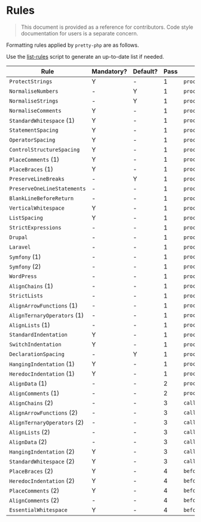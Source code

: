# Rules

> This document is provided as a reference for contributors. Code style
> documentation for users is a separate concern.

Formatting rules applied by `pretty-php` are as follows.

Use the [list-rules][list-rules.php] script to generate an up-to-date list if
needed.

| Rule                        | Mandatory? | Default? | Pass | Method            | Priority |
| --------------------------- | ---------- | -------- | ---- | ----------------- | -------- |
| `ProtectStrings`            | Y          | -        | 1    | `processTokens()` | 40       |
| `NormaliseNumbers`          | -          | Y        | 1    | `processTokens()` | 60       |
| `NormaliseStrings`          | -          | Y        | 1    | `processTokens()` | 60       |
| `NormaliseComments`         | Y          | -        | 1    | `processTokens()` | 70       |
| `StandardWhitespace` (1)    | Y          | -        | 1    | `processTokens()` | 80       |
| `StatementSpacing`          | Y          | -        | 1    | `processToken()`  | 80       |
| `OperatorSpacing`           | Y          | -        | 1    | `processTokens()` | 80       |
| `ControlStructureSpacing`   | Y          | -        | 1    | `processTokens()` | 83       |
| `PlaceComments` (1)         | Y          | -        | 1    | `processToken()`  | 90       |
| `PlaceBraces` (1)           | Y          | -        | 1    | `processTokens()` | 92       |
| `PreserveLineBreaks`        | -          | Y        | 1    | `processTokens()` | 93       |
| `PreserveOneLineStatements` | -          | -        | 1    | `processToken()`  | 95       |
| `BlankLineBeforeReturn`     | -          | -        | 1    | `processToken()`  | 97       |
| `VerticalWhitespace`        | Y          | -        | 1    | `processTokens()` | 98       |
| `ListSpacing`               | Y          | -        | 1    | `processList()`   | 98       |
| `StrictExpressions`         | -          | -        | 1    | `processTokens()` | 98       |
| `Drupal`                    | -          | -        | 1    | `processToken()`  | 100      |
| `Laravel`                   | -          | -        | 1    | `processToken()`  | 100      |
| `Symfony` (1)               | -          | -        | 1    | `processTokens()` | 100      |
| `Symfony` (2)               | -          | -        | 1    | `processList()`   | 100      |
| `WordPress`                 | -          | -        | 1    | `processToken()`  | 100      |
| `AlignChains` (1)           | -          | -        | 1    | `processToken()`  | 340      |
| `StrictLists`               | -          | -        | 1    | `processList()`   | 370      |
| `AlignArrowFunctions` (1)   | -          | -        | 1    | `processToken()`  | 380      |
| `AlignTernaryOperators` (1) | -          | -        | 1    | `processTokens()` | 380      |
| `AlignLists` (1)            | -          | -        | 1    | `processList()`   | 400      |
| `StandardIndentation`       | Y          | -        | 1    | `processTokens()` | 600      |
| `SwitchIndentation`         | Y          | -        | 1    | `processToken()`  | 600      |
| `DeclarationSpacing`        | -          | Y        | 1    | `processTokens()` | 620      |
| `HangingIndentation` (1)    | Y          | -        | 1    | `processTokens()` | 800      |
| `HeredocIndentation` (1)    | Y          | -        | 1    | `processTokens()` | 900      |
| `AlignData` (1)             | -          | -        | 2    | `processBlock()`  | 340      |
| `AlignComments` (1)         | -          | -        | 2    | `processBlock()`  | 340      |
| `AlignChains` (2)           | -          | -        | 3    | `callback()`      | 710      |
| `AlignArrowFunctions` (2)   | -          | -        | 3    | `callback()`      | 710      |
| `AlignTernaryOperators` (2) | -          | -        | 3    | `callback()`      | 710      |
| `AlignLists` (2)            | -          | -        | 3    | `callback()`      | 710      |
| `AlignData` (2)             | -          | -        | 3    | `callback()`      | 720      |
| `HangingIndentation` (2)    | Y          | -        | 3    | `callback()`      | 800      |
| `StandardWhitespace` (2)    | Y          | -        | 3    | `callback()`      | 820      |
| `PlaceBraces` (2)           | Y          | -        | 4    | `beforeRender()`  | 400      |
| `HeredocIndentation` (2)    | Y          | -        | 4    | `beforeRender()`  | 900      |
| `PlaceComments` (2)         | Y          | -        | 4    | `beforeRender()`  | 997      |
| `AlignComments` (2)         | -          | -        | 4    | `beforeRender()`  | 998      |
| `EssentialWhitespace`       | Y          | -        | 4    | `beforeRender()`  | 999      |

[list-rules.php]: ../scripts/list-rules.php
